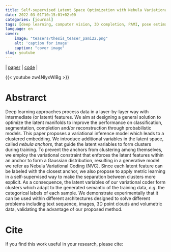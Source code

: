 ```yaml
---
title: Self-supervised Latent Space Optimization with Nebula Variational Coding
date: 2022-03-01T10:15:01+02:00
categories: [journal]
tags: [deep learning, computer vision, 3D completion, PAMI, pose estimation, planar reconstruction, semantic segmentation, point cloud, machine translation, semantic completion, variational inference, clustering]
language: en
cover:
    image: "teasers/thesis_teaser_pami22.png"
    alt: 'caption for image'
    caption: "cover image"
slug: youtube
---
```

| [paper]() | [code](https://github.com/wangyida) |

{{< youtube zw4NlyxWlBg >}}

# Abstrarct

Deep learning approaches process data in a layer-by-layer way with intermediate (or latent) features. We aim at designing a general solution to optimize the latent manifolds to improve the performance on classification, segmentation, completion and/or reconstruction through probabilistic models. This paper proposes a variational inference model which leads to a clustered embedding. We introduce additional variables in the latent space, called *nebula anchors*, that guide the latent variables to form clusters during training. To prevent the anchors from clustering among themselves, we employ the variational constraint that enforces the latent features within an anchor to form a Gaussian distribution, resulting in a generative model we refer as Nebula Variational Coding (NVC). Since each latent feature can be labeled with the closest anchor, we also propose to apply metric learning in a self-supervised way to make the separation between clusters more explicit. As a consequence, the latent variables of our variational coder form clusters which adapt to the generated semantic of the training data, *e.g*. the categorical labels of each sample. We demonstrate experimentally that it can be used within different architectures designed to solve different problems including text sequence, images, 3D point clouds and volumetric data, validating the advantage of our proposed method. 

# Cite

If you find this work useful in your research, please cite:

```bash
```
